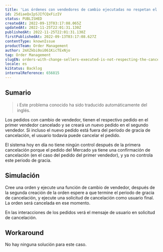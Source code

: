 ```yaml
---
title: 'Las órdenes con vendedores de cambio ejecutadas no respetan el período de gracia de la cancelación'
id: 25diaeQxIpSJIfCQxFizIV
status: PUBLISHED
createdAt: 2022-09-13T03:17:08.065Z
updatedAt: 2022-11-25T22:01:31.130Z
publishedAt: 2022-11-25T22:01:31.130Z
firstPublishedAt: 2022-09-13T03:17:08.627Z
contentType: knownIssue
productTeam: Order Management
author: 2mXZkbi0oi061KicTExNjo
tag: Order Management
slugEN: orders-with-change-sellers-executed-is-not-respecting-the-cancellation-grace-period
locale: es
kiStatus: Backlog
internalReference: 656815
---
```


## Sumario

>ℹ️ Este problema conocido ha sido traducido automáticamente del inglés.


Los pedidos con cambio de vendedor, tienen el respectivo pedido en el primer vendedor cancelado y se creará un nuevo pedido en el segundo vendedor. Si incluso el nuevo pedido está fuera del período de gracia de cancelación, el usuario todavía puede cancelar el pedido.

El sistema hoy en día no tiene ningún control después de la primera cancelación porque el pedido del Mercado ya tiene una confirmación de cancelación (en el caso del pedido del primer vendedor), y ya no controla este periodo de gracia.



## Simulación


Cree una orden y ejecute una función de cambio de vendedor, después de la segunda creación de la orden espere a que termine el periodo de gracia de cancelación, y ejecute una solicitud de cancelación como usuario final. La orden será cancelada en ese momento.

En las interacciones de los pedidos verá el mensaje de usuario en solicitud de cancelación.



## Workaround


No hay ninguna solución para este caso.

